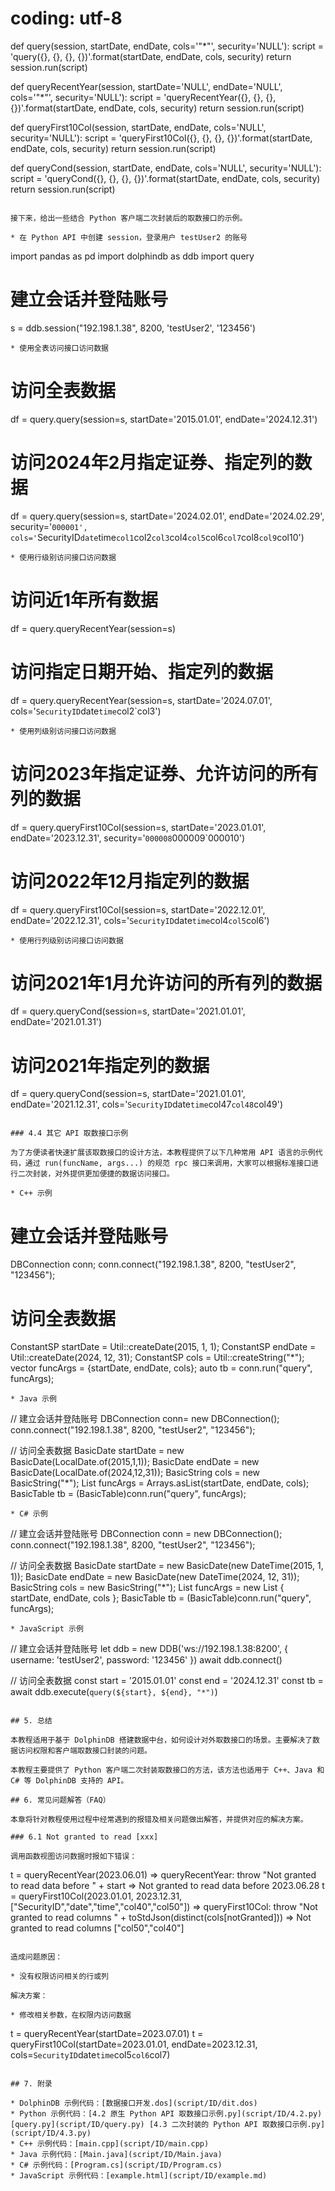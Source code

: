 # coding: utf-8

def query(session, startDate, endDate, cols='"*"', security='NULL'):
    script = 'query({}, {}, {}, {})'.format(startDate, endDate, cols, security)
    return session.run(script)

def queryRecentYear(session, startDate='NULL', endDate='NULL', cols='"*"', security='NULL'):
    script = 'queryRecentYear({}, {}, {}, {})'.format(startDate, endDate, cols, security)
    return session.run(script)

def queryFirst10Col(session, startDate, endDate, cols='NULL', security='NULL'):
    script = 'queryFirst10Col({}, {}, {}, {})'.format(startDate, endDate, cols, security)
    return session.run(script)

def queryCond(session, startDate, endDate, cols='NULL', security='NULL'):
    script = 'queryCond({}, {}, {}, {})'.format(startDate, endDate, cols, security)
    return session.run(script)
```

接下来，给出一些结合 Python 客户端二次封装后的取数接口的示例。

* 在 Python API 中创建 session，登录用户 testUser2 的账号

  ```
  import pandas as pd
  import dolphindb as ddb
  import query

  # 建立会话并登陆账号
  s = ddb.session("192.198.1.38", 8200, 'testUser2', '123456')
  ```
* 使用全表访问接口访问数据

  ```
  # 访问全表数据
  df = query.query(session=s, startDate='2015.01.01', endDate='2024.12.31')

  # 访问2024年2月指定证券、指定列的数据
  df = query.query(session=s, startDate='2024.02.01', endDate='2024.02.29', security='`000001', cols='`SecurityID`date`time`col1`col2`col3`col4`col5`col6`col7`col8`col9`col10')
  ```
* 使用行级别访问接口访问数据

  ```
  # 访问近1年所有数据
  df = query.queryRecentYear(session=s)

  # 访问指定日期开始、指定列的数据
  df = query.queryRecentYear(session=s, startDate='2024.07.01', cols='`SecurityID`date`time`col2`col3')
  ```
* 使用列级别访问接口访问数据

  ```
  # 访问2023年指定证券、允许访问的所有列的数据
  df = query.queryFirst10Col(session=s, startDate='2023.01.01', endDate='2023.12.31', security='`000008`000009`000010')

  # 访问2022年12月指定列的数据
  df = query.queryFirst10Col(session=s, startDate='2022.12.01', endDate='2022.12.31', cols='`SecurityID`date`time`col4`col5`col6')
  ```
* 使用行列级别访问接口访问数据

  ```
  # 访问2021年1月允许访问的所有列的数据
  df = query.queryCond(session=s, startDate='2021.01.01', endDate='2021.01.31')

  # 访问2021年指定列的数据
  df = query.queryCond(session=s, startDate='2021.01.01', endDate='2021.12.31', cols='`SecurityID`date`time`col47`col48`col49')
  ```

### 4.4 其它 API 取数接口示例

为了方便读者快速扩展该取数接口的设计方法，本教程提供了以下几种常用 API 语言的示例代码，通过 run(funcName, args...) 的规范 rpc 接口来调用，大家可以根据标准接口进行二次封装，对外提供更加便捷的数据访问接口。

* C++ 示例

  ```
  # 建立会话并登陆账号
  DBConnection conn;
  conn.connect("192.198.1.38", 8200, "testUser2", "123456");

  # 访问全表数据
  ConstantSP startDate = Util::createDate(2015, 1, 1);
  ConstantSP endDate = Util::createDate(2024, 12, 31);
  ConstantSP cols = Util::createString("*");
  vector<ConstantSP> funcArgs = {startDate, endDate, cols};
  auto tb = conn.run("query", funcArgs);
  ```
* Java 示例

  ```
  // 建立会话并登陆账号
  DBConnection conn= new DBConnection();
  conn.connect("192.198.1.38", 8200, "testUser2", "123456");

  // 访问全表数据
  BasicDate startDate = new BasicDate(LocalDate.of(2015,1,1));
  BasicDate endDate = new BasicDate(LocalDate.of(2024,12,31));
  BasicString cols = new BasicString("*");
  List<Entity> funcArgs = Arrays.asList(startDate, endDate, cols);
  BasicTable tb = (BasicTable)conn.run("query", funcArgs);
  ```
* C# 示例

  ```
  // 建立会话并登陆账号
  DBConnection conn = new DBConnection();
  conn.connect("192.198.1.38", 8200, "testUser2", "123456");

  // 访问全表数据
  BasicDate startDate = new BasicDate(new DateTime(2015, 1, 1));
  BasicDate endDate = new BasicDate(new DateTime(2024, 12, 31));
  BasicString cols = new BasicString("*");
  List<IEntity> funcArgs = new List<IEntity> { startDate, endDate, cols };
  BasicTable tb = (BasicTable)conn.run("query", funcArgs);
  ```
* JavaScript 示例

  ```
  // 建立会话并登陆账号
  let ddb = new DDB('ws://192.198.1.38:8200', { username: 'testUser2', password: '123456' })
  await ddb.connect()

  // 访问全表数据
  const start = '2015.01.01'
  const end = '2024.12.31'
  const tb = await ddb.execute(`query(${start}, ${end}, "*")`)
  ```

## 5. 总结

本教程适用于基于 DolphinDB 搭建数据中台，如何设计对外取数接口的场景。主要解决了数据访问权限和客户端取数接口封装的问题。

本教程主要提供了 Python 客户端二次封装取数接口的方法，该方法也适用于 C++、Java 和 C# 等 DolphinDB 支持的 API。

## 6. 常见问题解答（FAQ）

本章将针对教程使用过程中经常遇到的报错及相关问题做出解答，并提供对应的解决方案。

### 6.1 Not granted to read [xxx]

调用函数视图访问数据时报如下错误：

```
t = queryRecentYear(2023.06.01) => queryRecentYear: throw "Not granted to read data before " + start => Not granted to read data before 2023.06.28
t = queryFirst10Col(2023.01.01, 2023.12.31, ["SecurityID","date","time","col40","col50"]) => queryFirst10Col: throw "Not granted to read columns " + toStdJson(distinct(cols[notGranted])) => Not granted to read columns ["col50","col40"]
```

造成问题原因：

* 没有权限访问相关的行或列

解决方案：

* 修改相关参数，在权限内访问数据

```
t = queryRecentYear(startDate=2023.07.01)
t = queryFirst10Col(startDate=2023.01.01, endDate=2023.12.31, cols=`SecurityID`date`time`col5`col6`col7)
```

## 7. 附录

* DolphinDB 示例代码：[数据接口开发.dos](script/ID/dit.dos)
* Python 示例代码：[4.2 原生 Python API 取数接口示例.py](script/ID/4.2.py) [query.py](script/ID/query.py) [4.3 二次封装的 Python API 取数接口示例.py](script/ID/4.3.py)
* C++ 示例代码：[main.cpp](script/ID/main.cpp)
* Java 示例代码：[Main.java](script/ID/Main.java)
* C# 示例代码：[Program.cs](script/ID/Program.cs)
* JavaScript 示例代码：[example.html](script/ID/example.md)

